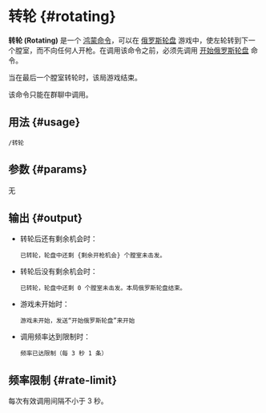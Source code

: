 # 转轮 {#rotating}

**转轮 (Rotating)** 是一个 [鸿蒙命令](/harmony)，可以在 [俄罗斯轮盘](/harmony/revolver) 游戏中，使左轮转到下一个膛室，而不向任何人开枪。在调用该命令之前，必须先调用 [开始俄罗斯轮盘](/harmony/revolver/start) 命令。

当在最后一个膛室转轮时，该局游戏结束。

该命令只能在群聊中调用。

## 用法 {#usage}

```
/转轮
```

## 参数 {#params}

无

## 输出 {#output}

* 转轮后还有剩余机会时：

    ```
  已转轮，轮盘中还剩 {剩余开枪机会} 个膛室未击发。
  ```

* 转轮后没有剩余机会时：

    ```
  已转轮，轮盘中还剩 0 个膛室未击发。本局俄罗斯轮盘结束。
  ```

* 游戏未开始时：

  ```
  游戏未开始，发送“开始俄罗斯轮盘”来开始
  ```

* 调用频率达到限制时：

    ```
  频率已达限制（每 3 秒 1 条）
  ```

## 频率限制 {#rate-limit}

每次有效调用间隔不小于 3 秒。